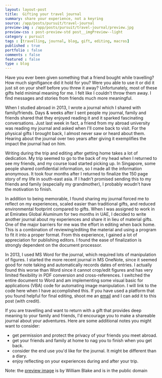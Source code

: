 ```yaml
---
layout: layout-post
title:  Gifting your travel journal
summary: share your experience, not a keyring
source: /app/posts/pursuit/travel-journal
preview-img : /app/posts/pursuit/travel-journal/preview.jpg
preview-css : post-preview-std post__imgPreview--light
category : pursuit
tags : [travelling, journal, blog, gift, editing, macros]
published : true
portfolio : false
comments : false
featured : false
type : blog
---
```


Have you ever been given something that a friend bought while
travelling? How much signifigance did it hold for you? Were you able to
use it or did it just sit on your shelf before you threw it away?
Unfortunately, most of these gifts held minimal meaning for me. I felt like I couldn't throw them away. I find messages and stories from friends much more meaningful.

When I studied abroad in 2013, I wrote a journal which I shared with
family/friends. Days & weeks after I sent
people my journal, family and friends shared that they enjoyed reading
it and it sparked fascinating conversations. Just last week in fact, a friend from my abroad university was reading my journal and asked when I'll come back to visit. For the physical gifts I brought back, I almost never saw or heard about them. Hearing about the journal over two years after giving it exemplifies the impact the journal had on him. 

Writing during the trip and editing after getting home takes a lot of
dedication. My trip seemed to go to the back of my head when I returned to see my friends, and my course load started picking up. In Singapore, some people shared confidential information,
so I made all the information anonymous. It took
four months after I returned to finalize the 150 page
story of my life in south-east asia. If I hadn’t promised sending this to my friends and family (especially my grandmother), I probably woudn't have the motivation to finish.

In addition to being memorable, I found sharing my journal forced me to reflect on my experiences, scaled easier than traditional gifts, and reduced environmental footprint compared to gifts. When I was assigned to work in at Emirates Global Aluminum for two months in UAE, I decided to write another journal about my experiences and share it in lieu of material gifts. One of the major barriers for me was the effort in editing when back home. 
This is a combination of reviewing/editing the material and using a program to fit it into a proper format. From this experience, I gained a lot of appreciation for publishing editors. I found the ease of finalization is strongly dependent on the document processor. 

In 2013, I used MS Word
for the journal, which required lots of manipulation of figures. I
started the more recent journal in MS OneNote, since it seemed good for
note taking and automatically records dates of entries. I actually found
this worse than Word since it cannot crop/edit figures and has very
limited flexibility in PDF conversion and cross-references. I switched the entire document to Word and am implementing some visual basic for
applications (VBA) code for automating image manipulation. I will link to the code here when I have accomplished this. If you have used a platform that you found helpful for final editing, shoot me an
[email](mailto:markgoldman@mit.edu) and I can add it to this post (with credit). 

If you are travelling and want to return with a gift that provides deep meaning to your family and friends, I'd encourage you to make a shareable journal about your adventures. Here are some additional notes you might want to consider:

* get permission and protect the privacy of your friends you meet abroad.
* get your friends and family at home to nag you to finish when you get back.
* consider the end use you'd like for the journal. It might be different than a diary. 
* enjoy reflecting on your experiences during and after your trip.

Note: the [preview image](http://digitalcollections.nypl.org/items/510d47db-b5dc-a3d9-e040-e00a18064a99) is by William Blake and is in the public domain
